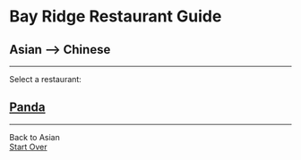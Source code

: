 # Bay Ridge Restaurant Guide
## Asian --> Chinese
---
Select a restaurant:
## [Panda](https://www.pandabrooklyn.com/)
---
Back to Asian  
[Start Over](asian.md)